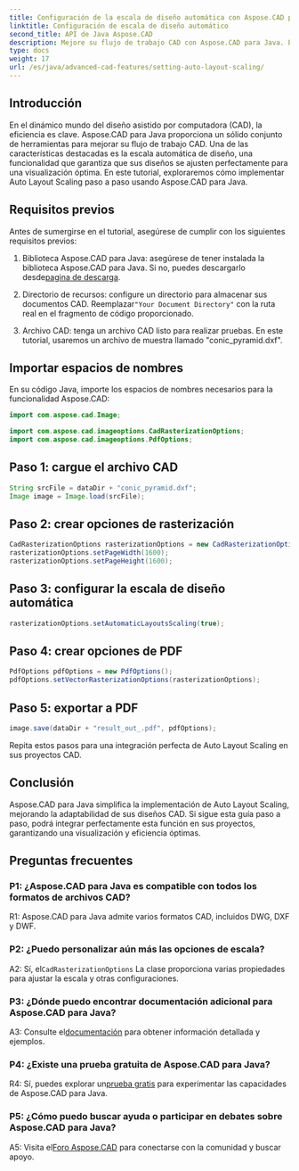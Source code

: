 ```yaml
---
title: Configuración de la escala de diseño automática con Aspose.CAD para Java
linktitle: Configuración de escala de diseño automático
second_title: API de Java Aspose.CAD
description: Mejore su flujo de trabajo CAD con Aspose.CAD para Java. Esta guía paso a paso presenta la escala de diseño automática, lo que garantiza una visualización y eficiencia óptimas. Descargue la biblioteca, siga el tutorial y revolucione sus proyectos CAD.
type: docs
weight: 17
url: /es/java/advanced-cad-features/setting-auto-layout-scaling/
---
```

## Introducción

En el dinámico mundo del diseño asistido por computadora (CAD), la eficiencia es clave. Aspose.CAD para Java proporciona un sólido conjunto de herramientas para mejorar su flujo de trabajo CAD. Una de las características destacadas es la escala automática de diseño, una funcionalidad que garantiza que sus diseños se ajusten perfectamente para una visualización óptima. En este tutorial, exploraremos cómo implementar Auto Layout Scaling paso a paso usando Aspose.CAD para Java.

## Requisitos previos

Antes de sumergirse en el tutorial, asegúrese de cumplir con los siguientes requisitos previos:

1.  Biblioteca Aspose.CAD para Java: asegúrese de tener instalada la biblioteca Aspose.CAD para Java. Si no, puedes descargarlo desde[pagina de descarga](https://releases.aspose.com/cad/java/).

2.  Directorio de recursos: configure un directorio para almacenar sus documentos CAD. Reemplazar`"Your Document Directory"` con la ruta real en el fragmento de código proporcionado.

3. Archivo CAD: tenga un archivo CAD listo para realizar pruebas. En este tutorial, usaremos un archivo de muestra llamado "conic_pyramid.dxf".

## Importar espacios de nombres

En su código Java, importe los espacios de nombres necesarios para la funcionalidad Aspose.CAD:

```java
import com.aspose.cad.Image;

import com.aspose.cad.imageoptions.CadRasterizationOptions;
import com.aspose.cad.imageoptions.PdfOptions;
```

## Paso 1: cargue el archivo CAD

```java
String srcFile = dataDir + "conic_pyramid.dxf";
Image image = Image.load(srcFile);
```

## Paso 2: crear opciones de rasterización

```java
CadRasterizationOptions rasterizationOptions = new CadRasterizationOptions();
rasterizationOptions.setPageWidth(1600);
rasterizationOptions.setPageHeight(1600);
```

## Paso 3: configurar la escala de diseño automática

```java
rasterizationOptions.setAutomaticLayoutsScaling(true);
```

## Paso 4: crear opciones de PDF

```java
PdfOptions pdfOptions = new PdfOptions();
pdfOptions.setVectorRasterizationOptions(rasterizationOptions);
```

## Paso 5: exportar a PDF

```java
image.save(dataDir + "result_out_.pdf", pdfOptions);
```

Repita estos pasos para una integración perfecta de Auto Layout Scaling en sus proyectos CAD.

## Conclusión

Aspose.CAD para Java simplifica la implementación de Auto Layout Scaling, mejorando la adaptabilidad de sus diseños CAD. Si sigue esta guía paso a paso, podrá integrar perfectamente esta función en sus proyectos, garantizando una visualización y eficiencia óptimas.

## Preguntas frecuentes

### P1: ¿Aspose.CAD para Java es compatible con todos los formatos de archivos CAD?

R1: Aspose.CAD para Java admite varios formatos CAD, incluidos DWG, DXF y DWF.

### P2: ¿Puedo personalizar aún más las opciones de escala?

 A2: Sí, el`CadRasterizationOptions` La clase proporciona varias propiedades para ajustar la escala y otras configuraciones.

### P3: ¿Dónde puedo encontrar documentación adicional para Aspose.CAD para Java?

 A3: Consulte el[documentación](https://reference.aspose.com/cad/java/) para obtener información detallada y ejemplos.

### P4: ¿Existe una prueba gratuita de Aspose.CAD para Java?

 R4: Sí, puedes explorar un[prueba gratis](https://releases.aspose.com/) para experimentar las capacidades de Aspose.CAD para Java.

### P5: ¿Cómo puedo buscar ayuda o participar en debates sobre Aspose.CAD para Java?

A5: Visita el[Foro Aspose.CAD](https://forum.aspose.com/c/cad/19) para conectarse con la comunidad y buscar apoyo.